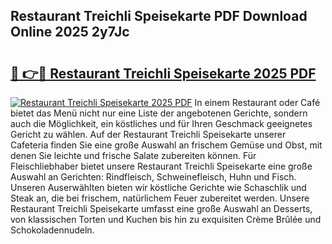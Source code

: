 ## Restaurant Treichli Speisekarte PDF Download Online 2025 2y7Jc

# <h2><a href="http://gc5y62.nevu.top/?p=Restaurant+Treichli+Speisekarte">🔗 👉🔴 Restaurant Treichli Speisekarte 2025 PDF</a></h2>

[![Restaurant Treichli Speisekarte 2025 PDF](https://i.imgur.com/dBaPXMq.png)](http://gc5y62.nevu.top/?p=Restaurant+Treichli+Speisekarte)
In einem Restaurant oder Café bietet das Menü nicht nur eine Liste der angebotenen Gerichte, sondern auch die Möglichkeit, ein köstliches und für Ihren Geschmack geeignetes Gericht zu wählen. Auf der Restaurant Treichli Speisekarte unserer Cafeteria finden Sie eine große Auswahl an frischem Gemüse und Obst, mit denen Sie leichte und frische Salate zubereiten können. Für Fleischliebhaber bietet unsere Restaurant Treichli Speisekarte eine große Auswahl an Gerichten: Rindfleisch, Schweinefleisch, Huhn und Fisch. Unseren Auserwählten bieten wir köstliche Gerichte wie Schaschlik und Steak an, die bei frischem, natürlichem Feuer zubereitet werden. Unsere Restaurant Treichli Speisekarte umfasst eine große Auswahl an Desserts, von klassischen Torten und Kuchen bis hin zu exquisiten Crème Brûlée und Schokoladennudeln.
